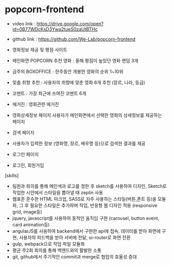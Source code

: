 # popcorn-frontend

- video link : https://drive.google.com/open?id=0B77WDcKsD3Ywa2tueS0zaUtBTHc   
- github link : https://github.com/We-Lab/popcorn-frontend

- 영화정보 제공 및 평점 사이트 
- 메인화면 
   POPCORN 추천 영화 : 올해 평점이 높았던 영화 랜덤 3개  
- 금주의 BOXOFFICE :  한주동안 개봉한 영화의 순위 1~10위
- 맞춤 취향 추천 : 사용자의 취향에 맞춘 영화 6개 추천 (장르, 나라, 등급)
- 코멘트 : 가장 최근에 쓰여진 코멘트 6개
- 매거진 : 영화관련 매거진 
- 영화상세정보 페이지
    사용자가 메인화면에서 선택한 영화의 상세정보를 제공하는 페이지
- 검색 페이지
- 사용자가 입력한 정보 (영화명, 장르, 배우명 등)으로 검색한 결과를 제공
- 로그인 페이지
- 로그인, 회원가입



[skills]    

- 팀원과 회의를 통해 메인색과 로고를 정한 후 sketch를 사용하여 디자인, Sketch로 작업한 시안에서 스타일을 뽑아낼 때 zeplin 사용
- 웹표준 준수한 HTML 마크업, SASS로 자주 사용하는 스타일(버튼,폰트 등)을 모듈화, 그 후 필요한 스타일은 추가하며 작업, 반응형 웹 디자인 적용 (responsive grid, image등)
- jquery, javascript를 사용하여 동적인 움직임 구현 (carousel, button event, card animation등)
- angularJS를 사용하여 backend에서 구현한 api에 접속, 데이터를 받아 화면에 구현, 사용자의 피드백을 받아 서버에 전달,  ui-router로 화면 전환 
- gulp, webpack으로 작업 파일 모듈화
- 평균 주2회 회의를 통해 백엔드와의 활발한 소통
- git, github에서 주기적인 commit과 merge로 협업의 효율성 증대
